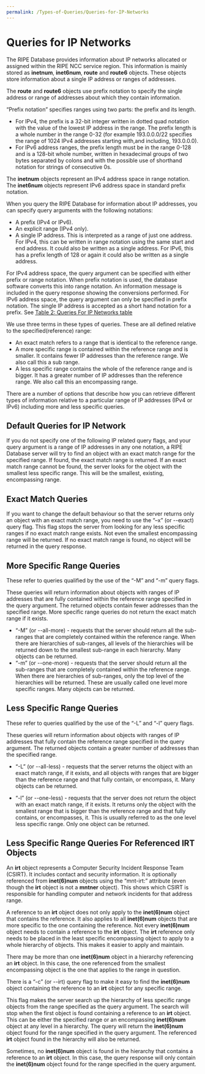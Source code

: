 ```yaml
---
permalink: /Types-of-Queries/Queries-for-IP-Networks
---
```


# Queries for IP Networks

The RIPE Database provides information about IP networks allocated or assigned within the RIPE NCC service region. This information is mainly stored as **inetnum**, **inet6num**, **route** and **route6** objects. These objects store information about a single IP address or ranges of addresses.

The **route** and **route6** objects use prefix notation to specify the single address or range of addresses about which they contain information.

“Prefix notation” specifies ranges using two parts: the prefix and its length.

* For IPv4, the prefix is a 32-bit integer written in dotted quad notation with the value of the lowest IP address in the range. The prefix length is a whole number in the range 0-32 (for example 193.0.0.0/22 specifies the range of 1024 IPv4 addresses starting with,and including, 193.0.0.0).
* For IPv6 address ranges, the prefix length must be in the range 0-128 and is a 128-bit whole number, written in hexadecimal groups of two bytes separated by colons and with the possible use of shorthand notation for strings of consecutive 0s.


The **inetnum** objects represent an IPv4 address space in range notation. The **inet6num** objects represent IPv6 address space in standard prefix notation.

When you query the RIPE Database for information about IP addresses, you can specify query arguments with the following notations:

* A prefix (IPv4 or IPv6).
* An explicit range (IPv4 only).
* A single IP address. This is interpreted as a range of just one address. For IPv4, this can be written in range notation using the same start and end address. It could also be written as a single address. For IPv6, this has a prefix length of 128 or again it could also be written as a single address.

For IPv4 address space, the query argument can be specified with either prefix or range notation. When prefix notation is used, the database software converts this into range notation. An information message is included in the query response showing the conversions performed. For IPv6 address space, the query argument can only be specified in prefix notation. The single IP address is accepted as a short hand notation for a prefix. See [Table 2: Queries For IP Networks table](../Tables-of-Query-Types-Supported-by-the-RIPE-Database/README/#table-2-queries-for-ip-networks-table)

We use three terms in these types of queries. These are all defined relative to the specified(reference) range:
* An exact match refers to a range that is identical to the reference range.
* A more specific range is contained within the reference range and is smaller. It contains fewer IP addresses than the reference range. We also call this a sub range.
* A less specific range contains the whole of the reference range and is bigger. It has a greater number of IP addresses than the reference range. We also call this an encompassing range.

There are a number of options that describe how you can retrieve different types of information relative to a particular range of IP addresses (IPv4 or IPv6) including more and less specific queries.


## Default Queries for IP Network

If you do not specify one of the following IP related query flags, and your query argument is a range of IP addresses in any one notation, a RIPE Database server will try to find an object with an exact match range for the specified range. If found, the exact match range is returned. If an exact match range cannot be found, the server looks for the object with the smallest less specific range. This will be the smallest, existing, encompassing range.


## Exact Match Queries

If you want to change the default behaviour so that the server returns only an object with an exact match range, you need to use the “–x” (or --exact) query flag. This flag stops the server from looking for any less specific ranges if no exact match range exists. Not even the smallest encompassing range will be returned. If no exact match range is found, no object will be returned in the query response.

## More Specific Range Queries

These refer to queries qualified by the use of the “-M” and “-m” query flags.

These queries will return information about objects with ranges of IP addresses that are fully contained within the reference range specified in the query argument. The returned objects contain fewer addresses than the specified range. More specific range queries do not return the exact match range if it exists.

* “-M” (or --all-more) - requests that the server should return all the sub-ranges that are completely contained within the reference range. When there are hierarchies of sub-ranges, all levels of the hierarchies will be returned down to the smallest sub-range in each hierarchy. Many objects can be returned.
* “-m” (or --one-more) - requests that the server should return all the sub-ranges that are completely contained within the reference range. When there are hierarchies of sub-ranges, only the top level of the hierarchies will be returned. These are usually called one level more specific ranges. Many objects can be returned.

## Less Specific Range Queries

These refer to queries qualified by the use of the “-L” and “-l” query flags.

These queries will return information about objects with ranges of IP addresses that fully contain the reference range specified in the query argument. The returned objects contain a greater number of addresses than the specified range.

* “-L” (or --all-less) - requests that the server returns the object with an exact match range, if it exists, and all objects with ranges that are bigger than the reference range and that fully contain, or encompass, it. Many objects can be returned.

* “-l” (or --one-less) - requests that the server does not return the object with an exact match range, if it exists. It returns only the object with the smallest range that is bigger than the reference range and that fully contains, or encompasses, it. This is usually referred to as the one level less specific range. Only one object can be returned.


## Less Specific Range Queries For Referenced IRT Objects

An **irt** object represents a Computer Security Incident Response Team (CSIRT). It includes contact and security information. It is optionally referenced from **inet(6)num** objects using the “mnt-irt:” attribute (even though the **irt** object is not a **mntner** object). This shows which CSIRT is responsible for handling computer and network incidents for that address range.

A reference to an **irt** object does not only apply to the **inet(6)num** object that contains the reference. It also applies to all **inet(6)num** objects that are more specific to the one containing the reference. Not every **inet(6)num** object needs to contain a reference to the **irt** object. The **irt** reference only needs to be placed in the least specific encompassing object to apply to a whole hierarchy of objects. This makes it easier to apply and maintain.

There may be more than one **inet(6)num** object in a hierarchy referencing an **irt** object. In this case, the one referenced from the smallest encompassing object is the one that applies to the range in question.

There is a “-c” (or --irt) query flag to make it easy to find the **inet(6)num** object containing the reference to an **irt** object for any specific range.

This flag makes the server search up the hierarchy of less specific range objects from the range specified as the query argument. The search will stop when the first object is found containing a reference to an **irt** object. This can be either the specified range or an encompassing **inet(6)num** object at any level in a hierarchy. The query will return the **inet(6)num** object found for the range specified in the query argument. The referenced **irt** object found in the hierarchy will also be returned.

Sometimes, no **inet(6)num** object is found in the hierarchy that contains a reference to an **irt** object. In this case, the query response will only contain the **inet(6)num** object found for the range specified in the query argument.


